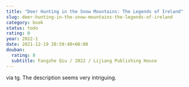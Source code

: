 ```yaml
---
title: "Deer Hunting in the Snow Mountains: The Legends of Ireland"
slug: deer-hunting-in-the-snow-mountains-the-legends-of-ireland
category: book
status: todo
rating: 0
year: 2022-1
date: 2021-12-19 20:59:40+08:00
douban:
  rating: 8
  subtitle: Fangzhe Qiu / 2022 / Lijiang Publishing House
---
```


via tg. The description seems very intriguing.
